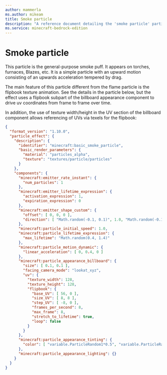 ```yaml
---
author: mammerla
ms.author: mikeam
title: Smoke particle
description: "A reference document detailing the 'smoke particle' particle effect"
ms.service: minecraft-bedrock-edition
---
```


# Smoke particle

This particle is the general-purpose smoke puff.  It appears on torches, furnaces, Blazes, etc.  It is a simple particle with an upward motion consisting of an upwards acceleration tempered by drag.

The main feature of this particle different from the flame particle is the flipbook texture animation.  See the details in the particle below, but the effect uses a flipbook subpart of the billboard appearance component to drive uv coordinates from frame to frame over time.

In addition, the use of texture width/height in the UV section of the billboard component allows referencing of UVs via texels for the flipbook:

```json
{
  "format_version": "1.10.0",
  "particle_effect": {
    "description": {
      "identifier": "minecraft:basic_smoke_particle",
      "basic_render_parameters": {
        "material": "particles_alpha",
        "texture": "textures/particle/particles"
      }
    },
    "components": {
      "minecraft:emitter_rate_instant": {
        "num_particles": 1
      },
      "minecraft:emitter_lifetime_expression": {
        "activation_expression": 1,
        "expiration_expression": 0
      },
      "minecraft:emitter_shape_custom": {
        "offset": [ 0, 0, 0 ],
        "direction": [ "Math.random(-0.1, 0.1)", 1.0, "Math.random(-0.1, 0.1)" ]
      },
      "minecraft:particle_initial_speed": 1.0,
      "minecraft:particle_lifetime_expression": {
        "max_lifetime": "Math.random(0.4, 1.4)"
      },
      "minecraft:particle_motion_dynamic": {
        "linear_acceleration": [ 0, 0.4, 0 ]
      },
      "minecraft:particle_appearance_billboard": {
        "size": [ 0.1, 0.1 ],
        "facing_camera_mode": "lookat_xyz",
        "uv": {
          "texture_width": 128,
          "texture_height": 128,
          "flipbook": {
            "base_UV": [ 56, 0 ],
            "size_UV": [ 8, 8 ],
            "step_UV": [ -8, 0 ],
            "frames_per_second": 8,
            "max_frame": 8,
            "stretch_to_lifetime": true,
            "loop": false
          }
        }
      },
      "minecraft:particle_appearance_tinting": {
        "color": [ "variable.ParticleRandom1*0.5", "variable.ParticleRandom1*0.5", "variable.ParticleRandom1*0.5", 1.0 ]
      },
      "minecraft:particle_appearance_lighting": {}
    }
  }
}

```
